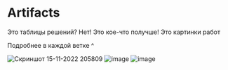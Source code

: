 # Artifacts

Это таблицы решений?
Нет! Это кое-что получше! Это картинки работ

Подробнее в каждой ветке ^

![Скриншот 15-11-2022 205809](https://user-images.githubusercontent.com/106345650/201982086-969cf898-71f2-4bcf-8243-f2f3c7c1385f.jpg)
![image](https://user-images.githubusercontent.com/106345650/202274917-c64e2bd7-1a52-45da-9c10-fa2a6b53b7f9.png)
![image](https://user-images.githubusercontent.com/106345650/202277448-d2933c40-13d5-4b80-b059-9b6b5ad3af47.png)


